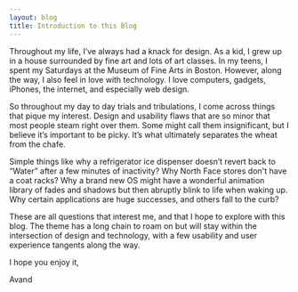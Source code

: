 ```yaml
---
layout: blog
title: Introduction to this Blog
---
```


Throughout my life, I’ve always had a knack for design. As a kid, I grew up in a house surrounded by fine art and lots of art classes. In my teens, I spent my Saturdays at the Museum of Fine Arts in Boston. However, along the way, I also feel in love with technology. I love computers, gadgets, iPhones, the internet, and especially web design.

So throughout my day to day trials and tribulations, I come across things that pique my interest. Design and usability flaws that are so minor that most people steam right over them. Some might call them insignificant, but I believe it’s important to be picky. It’s what ultimately separates the wheat from the chafe.

Simple things like why a refrigerator ice dispenser doesn’t revert back to “Water” after a few minutes of inactivity? Why North Face stores don't have a coat racks? Why a brand new OS might have a wonderful animation library of fades and shadows but then abruptly blink to life when waking up. Why certain applications are huge successes, and others fall to the curb?

These are all questions that interest me, and that I hope to explore with this blog. The theme has a long chain to roam on but will stay within the intersection of design and technology, with a few usability and user experience tangents along the way.

I hope you enjoy it,

Avand

